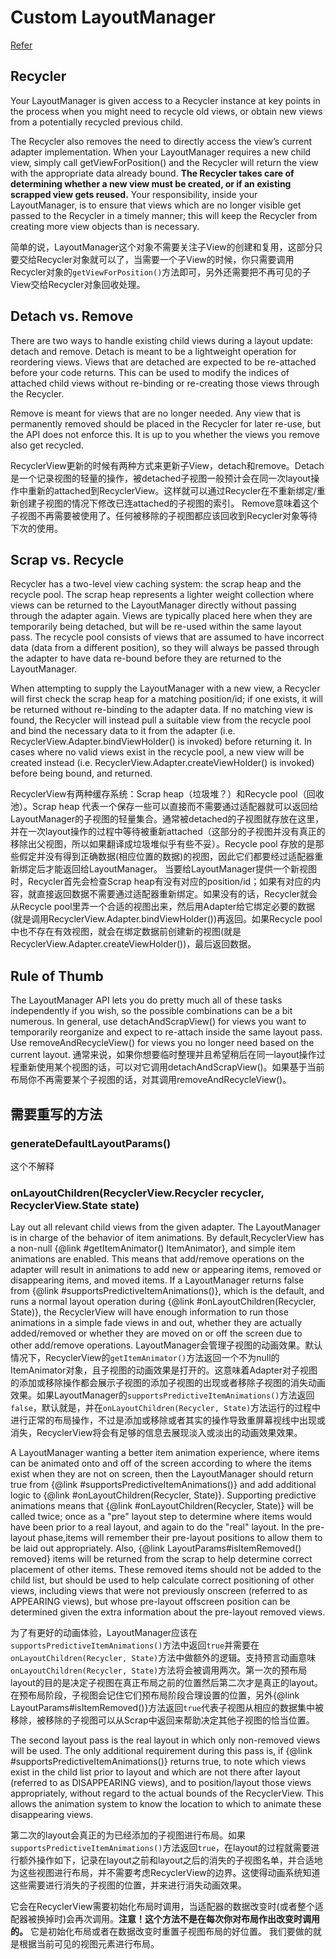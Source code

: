 # Custom LayoutManager
[Refer](http://wiresareobsolete.com/2014/09/building-a-recyclerview-layoutmanager-part-1/)

## Recycler
Your LayoutManager is given access to a Recycler instance at key points in the process when you might need to recycle old views, or obtain new views from a potentially recycled previous child.

The Recycler also removes the need to directly access the view’s current adapter implementation. When your LayoutManager requires a new child view, simply call getViewForPosition() and the Recycler will return the view with the appropriate data already bound. __The Recycler takes care of determining whether a new view must be created, or if an existing scrapped view gets reused.__ Your responsibility, inside your LayoutManager, is to ensure that views which are no longer visible get passed to the Recycler in a timely manner; this will keep the Recycler from creating more view objects than is necessary.

简单的说，LayoutManager这个对象不需要关注子View的创建和复用，这部分只要交给Recycler对象就可以了，当需要一个子View的时候，你只需要调用Recycler对象的`getViewForPosition()`方法即可，另外还需要把不再可见的子View交给Recycler对象回收处理。

## Detach vs. Remove
There are two ways to handle existing child views during a layout update: detach and remove. Detach is meant to be a lightweight operation for reordering views. Views that are detached are expected to be re-attached before your code returns. This can be used to modify the indices of attached child views without re-binding or re-creating those views through the Recycler.

Remove is meant for views that are no longer needed. Any view that is permanently removed should be placed in the Recycler for later re-use, but the API does not enforce this. It is up to you whether the views you remove also get recycled.

RecyclerView更新的时候有两种方式来更新子View，detach和remove。Detach是一个记录视图的轻量的操作，被detached子视图一般预计会在同一次layout操作中重新的attached到RecyclerView。这样就可以通过Recycler在不重新绑定/重新创建子视图的情况下修改已连attached的子视图的索引。
Remove意味着这个子视图不再需要被使用了。任何被移除的子视图都应该回收到Recycler对象等待下次的使用。

## Scrap vs. Recycle
Recycler has a two-level view caching system: the scrap heap and the recycle pool. The scrap heap represents a lighter weight collection where views can be returned to the LayoutManager directly without passing through the adapter again. Views are typically placed here when they are temporarily being detached, but will be re-used within the same layout pass. The recycle pool consists of views that are assumed to have incorrect data (data from a different position), so they will always be passed through the adapter to have data re-bound before they are returned to the LayoutManager.

When attempting to supply the LayoutManager with a new view, a Recycler will first check the scrap heap for a matching position/id; if one exists, it will be returned without re-binding to the adapter data. If no matching view is found, the Recycler will instead pull a suitable view from the recycle pool and bind the necessary data to it from the adapter (i.e. RecyclerView.Adapter.bindViewHolder() is invoked) before returning it. In cases where no valid views exist in the recycle pool, a new view will be created instead (i.e. RecyclerView.Adapter.createViewHolder() is invoked) before being bound, and returned.

RecyclerView有两种缓存系统：Scrap heap（垃圾堆？）和Recycle pool（回收池）。Scrap heap 代表一个保存一些可以直接而不需要通过适配器就可以返回给LayoutManager的子视图的轻量集合。通常被detached的子视图就存放在这里，并在一次layout操作的过程中等待被重新attached（这部分的子视图并没有真正的移除出父视图，所以如果翻译成垃圾堆似乎有些不妥）。Recycle pool 存放的是那些假定并没有得到正确数据(相应位置的数据)的视图，因此它们都要经过适配器重新绑定后才能返回给LayoutManager。
当要给LayoutManager提供一个新视图时，Recycler首先会检查Scrap heap有没有对应的position/id；如果有对应的内容，就直接返回数据不需要通过适配器重新绑定。如果没有的话，Recycler就会从Recycle pool里弄一个合适的视图出来，然后用Adapter给它绑定必要的数据 (就是调用RecyclerView.Adapter.bindViewHolder())再返回。如果Recycle pool中也不存在有效视图，就会在绑定数据前创建新的视图(就是 RecyclerView.Adapter.createViewHolder())，最后返回数据。

## Rule of Thumb
The LayoutManager API lets you do pretty much all of these tasks independently if you wish, so the possible combinations can be a bit numerous. In general, use detachAndScrapView() for views you want to temporarily reorganize and expect to re-attach inside the same layout pass. Use removeAndRecycleView() for views you no longer need based on the current layout.
通常来说，如果你想要临时整理并且希望稍后在同一layout操作过程重新使用某个视图的话，可以对它调用detachAndScrapView()。如果基于当前布局你不再需要某个子视图的话，对其调用removeAndRecycleView()。

## 需要重写的方法
### generateDefaultLayoutParams()
这个不解释
### onLayoutChildren(RecyclerView.Recycler recycler, RecyclerView.State state)
Lay out all relevant child views from the given adapter.
The LayoutManager is in charge of the behavior of item animations. By default,RecyclerView has a non-null {@link #getItemAnimator() ItemAnimator}, and simple item animations are enabled. This means that add/remove operations on the adapter will result in animations to add new or appearing items, removed or disappearing items, and moved items. If a LayoutManager returns false from  {@link #supportsPredictiveItemAnimations()}, which is the default, and runs a normal layout operation during {@link #onLayoutChildren(Recycler, State)}, the RecyclerView will have enough information to run those animations in a simple fade views in and out, whether they are actually added/removed or whether they are moved on or off the screen due to other add/remove operations.
LayoutManager会管理子视图的动画效果。默认情况下，RecyclerView的`getItemAnimator()`方法返回一个不为null的ItemAnimator对象，且子视图的动画效果是打开的。这意味着Adapter对子视图的添加或移除操作都会展示子视图的添加子视图的出现或者移除子视图的消失动画效果。如果LayoutManager的`supportsPredictiveItemAnimations()`方法返回`false`，默认就是，并在`onLayoutChildren(Recycler, State)`方法运行的过程中进行正常的布局操作，不过是添加或移除或者其实的操作导致重屏幕视线中出现或消失，RecyclerView将会有足够的信息去展现淡入或淡出的动画效果效果。

A LayoutManager wanting a better item animation experience, where items can be animated onto and off of the screen according to where the items exist when they are not on screen, then the LayoutManager should return true from {@link #supportsPredictiveItemAnimations()} and add additional logic to {@link #onLayoutChildren(Recycler, State)}. Supporting predictive animations means that {@link #onLayoutChildren(Recycler, State)} will be called twice; once as a "pre" layout step to determine where items would have been prior to a real layout, and again to do the "real" layout. In the pre-layout phase,items will remember their pre-layout positions to allow them to be laid out appropriately. Also, {@link LayoutParams#isItemRemoved() removed} items will be returned from the scrap to help determine correct placement of other items. These removed items should not be added to the child list, but should be used to help calculate correct positioning of other views, including views that were not previously onscreen (referred to as APPEARING views), but whose pre-layout offscreen position can be determined given the extra information about the pre-layout removed views.

为了有更好的动画体验，LayoutManager应该在`supportsPredictiveItemAnimations()`方法中返回`true`并需要在`onLayoutChildren(Recycler, State)`方法中做额外的逻辑。支持预言动画意味`onLayoutChildren(Recycler, State)`方法将会被调用两次。第一次的预布局layout的目的是决定子视图在真正布局之前的位置然后第二次才是真正的layout。在预布局阶段，子视图会记住它们预布局阶段合理设置的位置，另外{@link LayoutParams#isItemRemoved()}方法返回`true`代表子视图从相应的数据集中被移除，被移除的子视图可以从Scrap中返回来帮助决定其他子视图的恰当位置。

The second layout pass is the real layout in which only non-removed views will be used. The only additional requirement during this pass is, if {@link #supportsPredictiveItemAnimations()} returns true, to note which views exist in the child list prior to layout and which are not there after  layout (referred to as DISAPPEARING views), and to position/layout those views  appropriately, without regard to the actual bounds of the RecyclerView. This allows  the animation system to know the location to which to animate these disappearing views.

第二次的layout会真正的为已经添加的子视图进行布局。如果`supportsPredictiveItemAnimations()`方法返回`true`，在layout的过程就需要进行额外操作如下，记录在layout之前和layout之后的消失的子视图名单，并合适地为这些视图进行布局，并不需要考虑RecyclerView的边界。这使得动画系统知道这些需要进行消失的子视图的位置，并来进行消失动画效果。

它会在RecyclerView需要初始化布局时调用，当适配器的数据改变时(或者整个适配器被换掉时)会再次调用。__注意！这个方法不是在每次你对布局作出改变时调用的。__ 它是初始化布局或者在数据改变时重置子视图布局的好位置。
我们要做的就是根据当前可见的视图元素进行布局。
